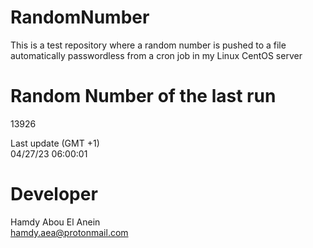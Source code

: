 # RandomNumber    
This is a test repository where a random number is pushed to a file automatically passwordless from a cron job in my Linux CentOS server    
# Random Number of the last run   
13926
      
Last update (GMT +1)    
04/27/23 06:00:01
# Developer    
Hamdy Abou El Anein   
hamdy.aea@protonmail.com
